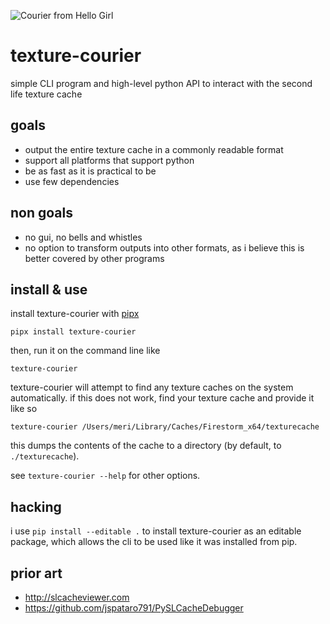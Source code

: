 ![Courier from Hello Girl](https://github.com/furudean/texture-courier/blob/main/courier.png?raw=true)

# texture-courier

simple CLI program and high-level python API to interact with the second life texture cache

## goals

- output the entire texture cache in a commonly readable format
- support all platforms that support python
- be as fast as it is practical to be
- use few dependencies

## non goals

- no gui, no bells and whistles
- no option to transform outputs into other formats, as i believe this is better covered by other programs

## install & use

install texture-courier with [pipx](https://github.com/pypa/pipx)

```
pipx install texture-courier
```

then, run it on the command line like

```
texture-courier
```

texture-courier will attempt to find any texture caches on the system
automatically. if this does not work, find your texture cache and provide it
like so

```
texture-courier /Users/meri/Library/Caches/Firestorm_x64/texturecache
```

this dumps the contents of the cache to a directory (by default, to  
`./texturecache`).

see `texture-courier --help` for other options.

## hacking

i use `pip install --editable .` to install texture-courier as an editable
package, which allows the cli to be used like it was installed from pip.

## prior art

- http://slcacheviewer.com
- https://github.com/jspataro791/PySLCacheDebugger
